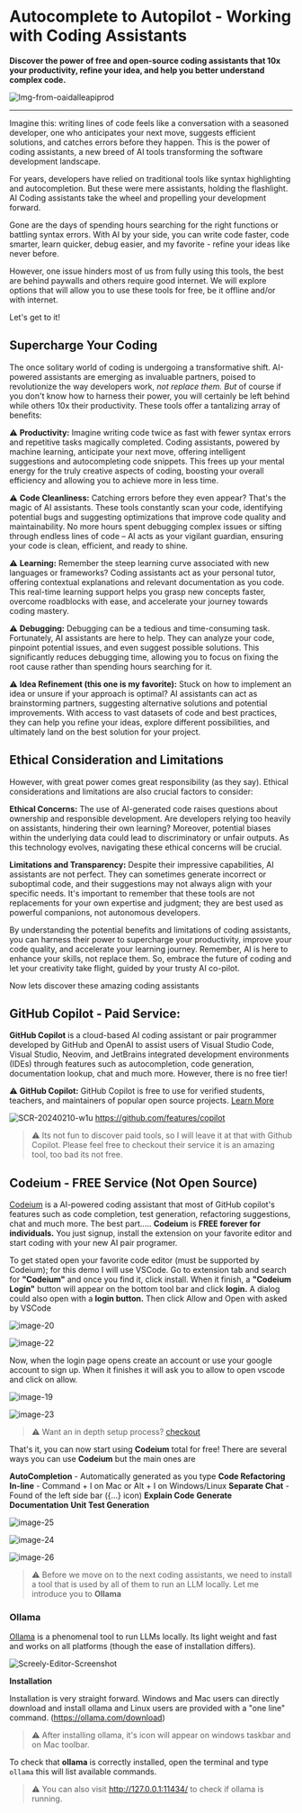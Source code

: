 # Autocomplete to Autopilot - Working with Coding Assistants

**Discover the power of free and open-source coding assistants that 10x your productivity, refine your idea, and help you better understand complex code.**

![Img-from-oaidalleapiprod](https://github.com/mejbass/Autocomplete-to-Autopilot---Working-with-Coding-Assistants/assets/130122304/8517f322-df05-4b9d-a302-170fbaafa5ed)

------

Imagine this: writing lines of code feels like a conversation with a seasoned developer, one who anticipates your next move, suggests efficient solutions, and catches errors before they happen. This is the power of coding assistants, a new breed of AI tools transforming the software development landscape.

For years, developers have relied on traditional tools like syntax highlighting and autocompletion. But these were mere assistants, holding the flashlight. AI Coding assistants take the wheel and propelling your development forward.

Gone are the days of spending hours searching for the right functions or battling syntax errors. With AI by your side, you can write code faster, code smarter, learn quicker, debug easier, and my favorite - refine your ideas like never before.

However, one issue hinders most of us from fully using this tools, the best are behind paywalls and others require good internet. We will explore options that will allow you to use these tools for free, be it offline and/or with internet.

Let's get to it!

## Supercharge Your Coding

The once solitary world of coding is undergoing a transformative shift. AI-powered assistants are emerging as invaluable partners, poised to revolutionize the way developers work, *not replace them.* *But* of course if you don't know how to harness their power, you will certainly be left behind while others 10x their productivity. These tools offer a tantalizing array of benefits:

⚠️ **Productivity:** Imagine writing code twice as fast with fewer syntax errors and repetitive tasks magically completed. Coding assistants, powered by machine learning, anticipate your next move, offering intelligent suggestions and autocompleting code snippets. This frees up your mental energy for the truly creative aspects of coding, boosting your overall efficiency and allowing you to achieve more in less time.

⚠️ **Code Cleanliness:** Catching errors before they even appear? That's the magic of AI assistants. These tools constantly scan your code, identifying potential bugs and suggesting optimizations that improve code quality and maintainability. No more hours spent debugging complex issues or sifting through endless lines of code – AI acts as your vigilant guardian, ensuring your code is clean, efficient, and ready to shine.

⚠️ **Learning:** Remember the steep learning curve associated with new languages or frameworks? Coding assistants act as your personal tutor, offering contextual explanations and relevant documentation as you code. This real-time learning support helps you grasp new concepts faster, overcome roadblocks with ease, and accelerate your journey towards coding mastery.

⚠️ **Debugging:** Debugging can be a tedious and time-consuming task. Fortunately, AI assistants are here to help. They can analyze your code, pinpoint potential issues, and even suggest possible solutions. This significantly reduces debugging time, allowing you to focus on fixing the root cause rather than spending hours searching for it.

⚠️ **Idea Refinement (this one is my favorite):** Stuck on how to implement an idea or unsure if your approach is optimal? AI assistants can act as brainstorming partners, suggesting alternative solutions and potential improvements. With access to vast datasets of code and best practices, they can help you refine your ideas, explore different possibilities, and ultimately land on the best solution for your project.

## Ethical Consideration and Limitations

However, with great power comes great responsibility (as they say). Ethical considerations and limitations are also crucial factors to consider:

**Ethical Concerns:** The use of AI-generated code raises questions about ownership and responsible development. Are developers relying too heavily on assistants, hindering their own learning? Moreover, potential biases within the underlying data could lead to discriminatory or unfair outputs. As this technology evolves, navigating these ethical concerns will be crucial.

**Limitations and Transparency:** Despite their impressive capabilities, AI assistants are not perfect. They can sometimes generate incorrect or suboptimal code, and their suggestions may not always align with your specific needs. It's important to remember that these tools are not replacements for your own expertise and judgment; they are best used as powerful companions, not autonomous developers.

By understanding the potential benefits and limitations of coding assistants, you can harness their power to supercharge your productivity, improve your code quality, and accelerate your learning journey. Remember, AI is here to enhance your skills, not replace them. So, embrace the future of coding and let your creativity take flight, guided by your trusty AI co-pilot.

Now lets discover these amazing coding assistants

## GitHub Copilot - Paid Service:

**GitHub Copilot** is a cloud-based AI coding assistant or pair programmer  developed by GitHub and OpenAI to assist users of Visual Studio Code, Visual Studio, Neovim, and JetBrains integrated development environments (IDEs) through features such as autocompletion, code generation, documentation lookup, chat and much more. However, there is no free tier!

⚠️ **GitHub Copilot:** GitHub Copilot is free to use for verified students, teachers, and maintainers of popular open source projects. [Learn More](https://docs.github.com/en/copilot/quickstart)

![SCR-20240210-w1u](https://github.com/mejbass/Autocomplete-to-Autopilot---Working-with-Coding-Assistants/assets/130122304/27413b09-bc01-4048-bde1-32d1f2847fbc)
https://github.com/features/copilot

> :warning: Its not fun to discover paid tools, so I will leave it at that with Github Copilot. Please feel free to checkout their service it is an amazing tool, too bad its not free.

## Codeium - FREE Service (Not Open Source)

[Codeium](https://codeium.com/) is a AI-powered coding assistant that most of GitHub copilot's features such as code completion, test generation, refactoring suggestions, chat and much more. The best part..... **Codeium** is **FREE forever for individuals.** You just signup, install the extension on your favorite editor and start coding with your new AI pair programer.

To get stated open your favorite code editor (must be supported by Codeium); for this demo I will use VSCode. Go to extension tab and search for **"Codeium"** and once you find it, click install. When it finish, a **"Codeium Login"** button will appear on the bottom tool bar and click **login.** A dialog could also open with a **login button.** Then click Allow and Open with asked by VSCode

![image-20](https://github.com/mejbass/Autocomplete-to-Autopilot---Working-with-Coding-Assistants/assets/130122304/88c88fd0-49ae-4649-9e58-12f16df25162)


![image-22](https://github.com/mejbass/Autocomplete-to-Autopilot---Working-with-Coding-Assistants/assets/130122304/6facc11c-15e0-485c-88c5-b53db1689b8d)

Now, when the login page opens create an account or use your google account to sign up. When it finishes it will ask you to allow to open vscode and click on allow.

![image-19](https://github.com/mejbass/Autocomplete-to-Autopilot---Working-with-Coding-Assistants/assets/130122304/cef4d3d3-81a9-461a-a023-ddc8217424c7)


![image-23](https://github.com/mejbass/Autocomplete-to-Autopilot---Working-with-Coding-Assistants/assets/130122304/1ecd823e-1f8e-472e-97fc-f90531e43b55)

> :warning: Want an in depth setup process? [checkout](https://codeium.com/vscode_tutorial)

That's it, you can now start using **Codeium** total for free! There are several ways you can use **Codeium** but the main ones are

**AutoCompletion** - Automatically generated as you type
**Code Refactoring**
**In-line** - Command + I on Mac or Alt + I on Windows/Linux
**Separate Chat** - Found of the left side bar ({...} icon)
**Explain Code**
**Generate Documentation**
**Unit Test Generation**

![image-25](https://github.com/mejbass/Autocomplete-to-Autopilot---Working-with-Coding-Assistants/assets/130122304/49eebb5c-ab8e-4b76-aa20-e1639310735e)


![image-24](https://github.com/mejbass/Autocomplete-to-Autopilot---Working-with-Coding-Assistants/assets/130122304/f12c7eda-f8b8-49f3-aaf4-0a6b0b575213)

![image-26](https://github.com/mejbass/Autocomplete-to-Autopilot---Working-with-Coding-Assistants/assets/130122304/c12635c0-d6b9-421d-a6e0-ecbc203fce38)

> :warning: Before we move on to the next coding assistants, we need to install a tool that is used by all of them to run an LLM locally. Let me introduce you to **Ollama**

### Ollama

[Ollama](https://ollama.com/?ref=alxappliedai.com) is a phenomenal tool to run LLMs locally. Its light weight and fast and works on all platforms (though the ease of installation differs).

![Screely-Editor-Screenshot](https://github.com/mejbass/Autocomplete-to-Autopilot---Working-with-Coding-Assistants/assets/130122304/631c93aa-cffa-4085-a456-a75535b94313)

**Installation**

Installation is very straight forward. Windows and Mac users can directly download and install ollama and Linux users are provided with a "one line" command. (https://ollama.com/download)

> :warning: After installing ollama, it's icon will appear on windows taskbar and on Mac toolbar.

To check that **ollama** is correctly installed, open the terminal and type ```ollama``` this will list available commands.

> :warning: You can also visit http://127.0.0.1:11434/ to check if ollama is running.
